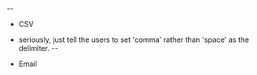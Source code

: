 
 --
 * CSV
  - seriously, just tell the users to set 'comma' rather than 'space'
    as the delimiter. 
 --
 * Email
